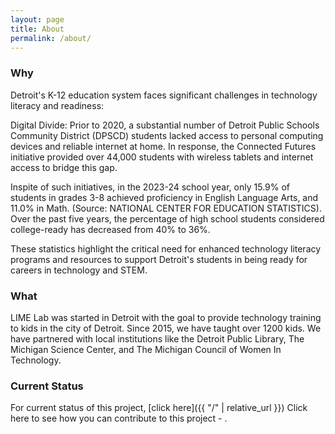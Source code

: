 ```yaml
---
layout: page
title: About
permalink: /about/
---
```

### Why
Detroit's K-12 education system faces significant challenges in technology literacy and readiness:

Digital Divide: Prior to 2020, a substantial number of Detroit Public Schools Community District (DPSCD) students lacked access to personal computing devices and reliable internet at home. In response, the Connected Futures initiative provided over 44,000 students with wireless tablets and internet access to bridge this gap. 

Inspite of such initiatives, in the 2023-24 school year, only 15.9% of students in grades 3-8 achieved proficiency in English Language Arts, and 11.0% in Math. (Source: NATIONAL CENTER FOR EDUCATION STATISTICS). Over the past five years, the percentage of high school students considered college-ready has decreased from 40% to 36%. 

These statistics highlight the critical need for enhanced technology literacy programs and resources to support Detroit's students in being ready for careers in technology and STEM.


### What
LIME Lab was started in Detroit with the goal to provide technology training to kids in the city of Detroit. Since 2015, we have taught over 1200 kids. We have partnered with local institutions like the Detroit Public Library, The Michigan Science Center, and The Michigan Council of Women In Technology.

  
### Current Status
For current status of this project, [click here]({{ "/" | relative_url }})
Click here to see how you can contribute to this project - .
